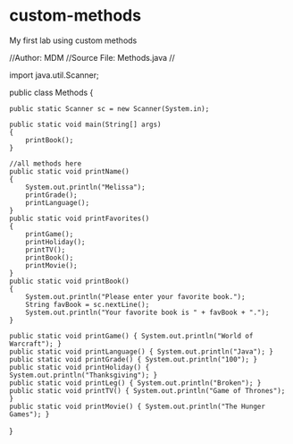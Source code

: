 # custom-methods
My first lab using custom methods

//Author:  MDM
//Source File:  Methods.java
//

import java.util.Scanner;

public class Methods {
	
	public static Scanner sc = new Scanner(System.in);
	
	public static void main(String[] args)
	{
		printBook();
	}

	//all methods here
	public static void printName() 
	{ 
		System.out.println("Melissa");
		printGrade();
		printLanguage();
	}
	public static void printFavorites()
	{
		printGame();
		printHoliday();
		printTV();
		printBook();
		printMovie();
	}
	public static void printBook() 
	{ 
		System.out.println("Please enter your favorite book."); 
		String favBook = sc.nextLine();
		System.out.println("Your favorite book is " + favBook + ".");
	}
	
	public static void printGame() { System.out.println("World of Warcraft"); }
	public static void printLanguage() { System.out.println("Java"); }
	public static void printGrade() { System.out.println("100"); }
	public static void printHoliday() { System.out.println("Thanksgiving"); }
	public static void printLeg() { System.out.println("Broken"); }
	public static void printTV() { System.out.println("Game of Thrones"); }
	public static void printMovie() { System.out.println("The Hunger Games"); }
}

